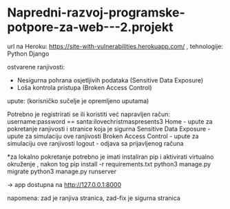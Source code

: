 # Napredni-razvoj-programske-potpore-za-web---2.projekt


url na Heroku: https://site-with-vulnerabilities.herokuapp.com/  , tehnologije: Python Django

ostvarene ranjivosti: 
- Nesigurna pohrana osjetljivih podataka (Sensitive Data Exposure)
- Loša kontrola pristupa (Broken Access Control)

upute: 
(korisničko sučelje je opremljeno uputama)

Potrebno je registrirati se ili koristiti već napravljen račun: username:password == santa:ilovechristmaspresents3
Home - upute za pokretanje ranjivosti i stranice koja je sigurna
Sensitive Data Exposure - upute za simulaciju ove ranjivosti 
Broken Access Control - upute za simulaciju ove ranjivosti 
logout - odjava sa prijavljenog računa

*za lokalno pokretanje potrebno je imati instaliran pip i aktivirati virtualno okruženje , nakon tog 
pip install -r requirements.txt
python3 manage.py migrate
python3 manage.py runserver

-> app dostupna na http://127.0.0.1:8000

napomena: zad je ranjiva stranica, zad-fix je sigurna stranica

